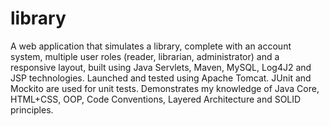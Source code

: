 # library
A web application that simulates a library, complete with an account system, multiple user roles (reader, librarian, administrator) and a responsive layout, built using Java Servlets, Maven, MySQL, Log4J2 and JSP technologies. Launched and tested using Apache Tomcat. JUnit and Mockito are used for unit tests. Demonstrates my knowledge of Java Core, HTML+CSS, OOP, Code Conventions, Layered Architecture and SOLID principles.
